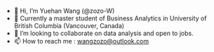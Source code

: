 - 👋 Hi, I’m Yuehan Wang (@zozo-W)
- 👀 Currently a master student of Business Analytics in University of British Columbia (Vancouver, Canada)
- 💞️ I’m looking to collaborate on data analysis and open to jobs.
- 📫 How to reach me : wangzozo@outlook.com
